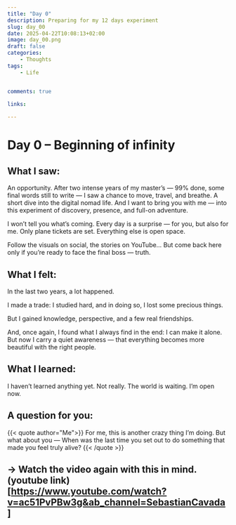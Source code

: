 ```yaml
---
title: "Day 0"
description: Preparing for my 12 days experiment
slug: day_00 
date: 2025-04-22T10:08:13+02:00
image: day_00.png
draft: false
categories:
    - Thoughts
tags:
    - Life


comments: true

links:
    
---
```


# Day 0 – Beginning of infinity

## What I saw:
An opportunity.
After two intense years of my master’s — 99% done, some final words still to write — I saw a chance to move, travel, and breathe.
A short dive into the digital nomad life.
And I want to bring you with me — into this experiment of discovery, presence, and full-on adventure.

I won’t tell you what’s coming.
Every day is a surprise — for you, but also for me.
Only plane tickets are set. Everything else is open space.

Follow the visuals on social, the stories on YouTube…
But come back here only if you’re ready to face the final boss — truth.

## What I felt:
In the last two years, a lot happened.

I made a trade: I studied hard, and in doing so, I lost some precious things.

But I gained knowledge, perspective, and a few real friendships.

And, once again, I found what I always find in the end: I can make it alone. 
But now I carry a quiet awareness — that everything becomes more beautiful with the right people.

## What I learned:
I haven’t learned anything yet.
Not really.
The world is waiting.
I’m open now.

## A question for you:

{{< quote author="Me">}}
For me, this is another crazy thing I’m doing.
But what about you —
When was the last time you set out to do something that made you feel truly alive?
{{< /quote >}}

## → Watch the video again with this in mind. (youtube link)[https://www.youtube.com/watch?v=ac51PvPBw3g&ab_channel=SebastianCavada]
